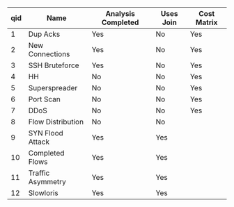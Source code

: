 

|qid|  Name| Analysis Completed| Uses Join |Cost Matrix|
|---| ------------- | -------------|------------|------|
|1|Dup Acks|Yes| No| Yes |
|2|New Connections  | Yes| No | Yes |
|3|SSH Bruteforce| Yes| No | Yes |
|4|HH | No| No | Yes |
|5|Superspreader | No| No | Yes |
|6|Port Scan | No|  No | Yes |
|7|DDoS | No| No | Yes |
|8|Flow Distribution | No| No |
|9|SYN Flood Attack |  Yes| Yes |
|10|Completed Flows |Yes| Yes |
|11|Traffic Asymmetry |Yes| Yes |
|12|Slowloris |Yes| Yes |





